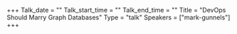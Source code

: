 +++
Talk_date = ""
Talk_start_time = ""
Talk_end_time = ""
Title = "DevOps Should Marry Graph Databases"
Type = "talk"
Speakers = ["mark-gunnels"]
+++



